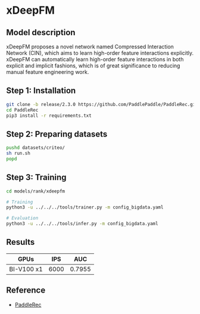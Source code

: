 # xDeepFM

## Model description

xDeepFM proposes a novel network named Compressed Interaction Network (CIN), which aims to learn high-order feature
interactions explicitly. xDeepFM can automatically learn high-order feature interactions in both explicit and implicit
fashions, which is of great significance to reducing manual feature engineering work.

## Step 1: Installation

```sh
git clone -b release/2.3.0 https://github.com/PaddlePaddle/PaddleRec.git
cd PaddleRec
pip3 install -r requirements.txt
```

## Step 2: Preparing datasets

```sh
pushd datasets/criteo/
sh run.sh
popd
```

## Step 3: Training

```sh
cd models/rank/xdeepfm

# Training
python3 -u ../../../tools/trainer.py -m config_bigdata.yaml

# Evaluation
python3 -u ../../../tools/infer.py -m config_bigdata.yaml
```

## Results

| GPUs       | IPS  | AUC    |
|------------|------|--------|
| BI-V100 x1 | 6000 | 0.7955 |

## Reference

- [PaddleRec](https://github.com/PaddlePaddle/PaddleRec/tree/master/models/rank/xdeepfm)
